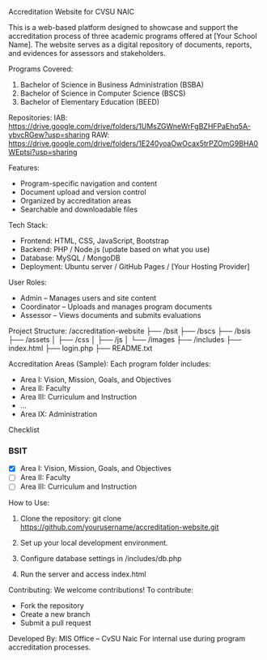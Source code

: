 Accreditation Website for CVSU NAIC

This is a web-based platform designed to showcase and support the accreditation process of three academic programs offered at [Your School Name]. The website serves as a digital repository of documents, reports, and evidences for assessors and stakeholders.

Programs Covered:
1. Bachelor of Science in Business Administration (BSBA)
2. Bachelor of Science in Computer Science (BSCS)
3. Bachelor of Elementary Education (BEED)

Repositories:
IAB: https://drive.google.com/drive/folders/1UMsZGWneWrFgBZHFPaEhq5A-ybvcRGew?usp=sharing
RAW: https://drive.google.com/drive/folders/1E240yoaOwOcax5trPZOmG9BHA0WEptsi?usp=sharing

Features:
- Program-specific navigation and content
- Document upload and version control
- Organized by accreditation areas 
- Searchable and downloadable files

Tech Stack:
- Frontend: HTML, CSS, JavaScript, Bootstrap
- Backend: PHP / Node.js (update based on what you use)
- Database: MySQL / MongoDB
- Deployment: Ubuntu server / GitHub Pages / [Your Hosting Provider]

User Roles:
- Admin – Manages users and site content
- Coordinator – Uploads and manages program documents
- Assessor – Views documents and submits evaluations

Project Structure:
/accreditation-website
├── /bsit
├── /bscs
├── /bsis
├── /assets
│   ├── /css
│   ├── /js
│   └── /images
├── /includes
├── index.html
├── login.php
├── README.txt

Accreditation Areas (Sample):
Each program folder includes:
- Area I: Vision, Mission, Goals, and Objectives
- Area II: Faculty
- Area III: Curriculum and Instruction
- ...
- Area IX: Administration

Checklist
### BSIT
- [x] Area I: Vision, Mission, Goals, and Objectives
- [ ] Area II: Faculty
- [ ] Area III: Curriculum and Instruction

How to Use:
1. Clone the repository:
   git clone https://github.com/yourusername/accreditation-website.git

2. Set up your local development environment.

3. Configure database settings in /includes/db.php

4. Run the server and access index.html

Contributing:
We welcome contributions! To contribute:
- Fork the repository
- Create a new branch
- Submit a pull request

Developed By:
MIS Office – CvSU Naic
For internal use during program accreditation processes.
